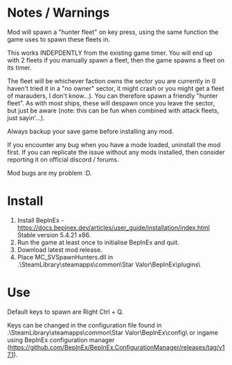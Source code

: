﻿Notes / Warnings  
================  
Mod will spawn a "hunter fleet" on key press, using the same function the game uses to spawn these fleets in.  
  
This works INDEPDENTLY from the existing game timer.  You will end up with 2 fleets if you manually spawn a fleet, then the game spawns a fleet on its timer.  
  
The fleet will be whichever faction owns the sector you are currently in (I haven't tried it in a "no owner" sector, it might crash or you might get a fleet of marauders, I don't know...).  You can therefore spawn a friendly "hunter fleet".  As with most ships, these will despawn once you leave the sector, but just be aware (note: this can be fun when combined with attack fleets, just sayin'...).  
  
Always backup your save game before installing any mod.  
  
If you encounter any bug when you have a mode loaded, uninstall the mod first.  If you can replicate the issue without any mods installed, then consider reporting it on official discord / forums.  
  
Mod bugs are my problem :D.  
  
Install  
=======  
  
1. Install BepInEx - https://docs.bepinex.dev/articles/user_guide/installation/index.html Stable version 5.4.21 x86.  
2. Run the game at least once to initialise BepInEx and quit.  
3. Download latest mod release.  
4. Place MC_SVSpawnHunters.dll in .\SteamLibrary\steamapps\common\Star Valor\BepInEx\plugins\  
  
Use  
===  
Default keys to spawn are Right Ctrl + Q.  
  
Keys can be changed in the configuration file found in .\SteamLibrary\steamapps\common\Star Valor\BepInEx\config\ or ingame using BepInEx configuration manager (https://github.com/BepInEx/BepInEx.ConfigurationManager/releases/tag/v17.1).  
